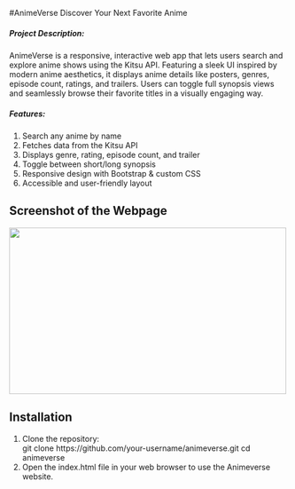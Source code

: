 #AnimeVerse
Discover Your Next Favorite Anime

<h5>Project Description:</h5>
<p>AnimeVerse is a responsive, interactive web app that lets users search and explore anime shows using the Kitsu API. Featuring a sleek UI inspired by modern anime aesthetics, it displays anime details like posters, genres, episode count, ratings, and trailers. Users can toggle full synopsis views and seamlessly browse their favorite titles in a visually engaging way.</p>

<h5>Features:</h5>
<ol>
<li>Search any anime by name</li>
<li>Fetches data from the Kitsu API</li>
<li>Displays genre, rating, episode count, and trailer</li>
<li>Toggle between short/long synopsis</li>
<li>Responsive design with Bootstrap & custom CSS</li>
<li>Accessible and user-friendly layout</li>
</ol>

<h2>Screenshot of the Webpage</h2>
<img style="width:500px;height:300px" src="">

<h2>Installation</h2>
<ol type="1">
  <li>Clone the repository:<br>
    git clone https://github.com/your-username/animeverse.git cd animeverse</li>
  <li>Open the index.html file in your web browser to use the Animeverse website.</li>
</ol>

